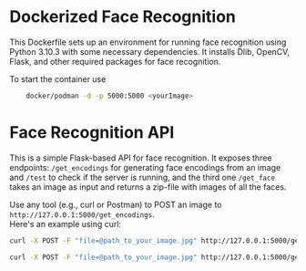 # Dockerized Face Recognition

This Dockerfile sets up an environment for running face recognition using Python 3.10.3 with some necessary dependencies. It installs Dlib, OpenCV, Flask, and other required packages for face recognition.

To start the container use

```bash
    docker/podman -d -p 5000:5000 <yourImage>
```

# Face Recognition API

This is a simple Flask-based API for face recognition. It exposes three endpoints: `/get_encodings` for generating face encodings from an image and `/test` to check if the server is running,
and the third one `/get_face` takes an image as input and returns a zip-file with images of all the faces.

Use any tool (e.g., curl or Postman) to POST an image to
`http://127.0.0.1:5000/get_encodings`.  
 Here's an example using curl:

```bash
curl -X POST -F "file=@path_to_your_image.jpg" http://127.0.0.1:5000/get_encodings

```

```bash
curl -X POST -F "file=@path_to_your_image.jpg" http://127.0.0.1:5000/get_face --output faces.zip

```

